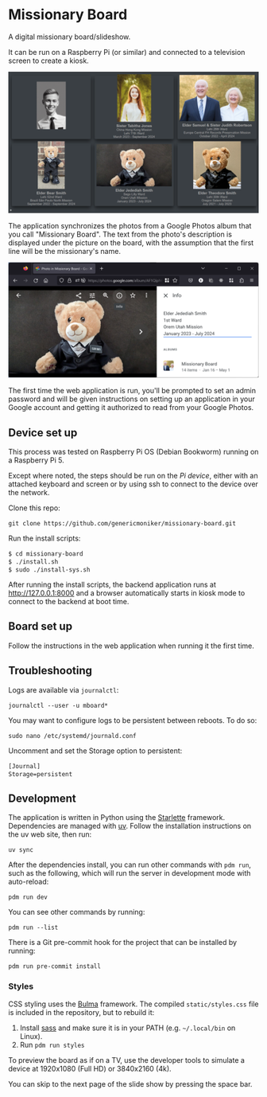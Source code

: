 # Missionary Board

A digital missionary board/slideshow.

It can be run on a Raspberry Pi (or similar) and connected to a television
screen to create a kiosk.

![Example](./README-1.png)

The application synchronizes the photos from a Google Photos album that you call
"Missionary Board". The text from the photo's description is displayed under the
picture on the board, with the assumption that the first line will be the
missionary's name.

![Info description text](./README-2.png)

The first time the web application is run, you'll be prompted to set an admin
password and will be given instructions on setting up an application in your
Google account and getting it authorized to read from your Google Photos.

## Device set up

This process was tested on Raspberry Pi OS (Debian Bookworm) running on a
Raspberry Pi 5.

Except where noted, the steps should be run on the *Pi device*, either with an
attached keyboard and screen or by using ssh to connect to the device over the
network.

Clone this repo:

```
git clone https://github.com/genericmoniker/missionary-board.git
```

Run the install scripts:

```
$ cd missionary-board
$ ./install.sh
$ sudo ./install-sys.sh
```

After running the install scripts, the backend application runs at
http://127.0.0.1:8000 and a browser automatically starts in kiosk mode to
connect to the backend at boot time.

## Board set up

Follow the instructions in the web application when running it the first time.

## Troubleshooting

Logs are available via `journalctl`:

```
journalctl --user -u mboard*
```

You may want to configure logs to be persistent between reboots. To do so:

```
sudo nano /etc/systemd/journald.conf
```

Uncomment and set the Storage option to persistent:

```
[Journal]
Storage=persistent
```

## Development

The application is written in Python using the
[Starlette](https://www.starlette.io/) framework. Dependencies are managed with
[uv](https://docs.astral.sh/uv/). Follow the installation instructions on
the uv web site, then run:

```
uv sync
```

After the dependencies install, you can run other commands with `pdm run`, such
as the following, which will run the server in development mode with
auto-reload:

```
pdm run dev
```

You can see other commands by running:

```
pdm run --list
```

There is a Git pre-commit hook for the project that can be installed by running:

```
pdm run pre-commit install
```

### Styles

CSS styling uses the [Bulma](https://bulma.io) framework. The compiled
`static/styles.css` file is included in the repository, but to rebuild it:

1. Install [sass](https://sass-lang.com/install) and make sure it is in your
   PATH (e.g. `~/.local/bin` on Linux).
2. Run `pdm run styles`

To preview the board as if on a TV, use the developer tools to simulate a device
at 1920x1080 (Full HD) or 3840x2160 (4k).

You can skip to the next page of the slide show by pressing the space bar.

